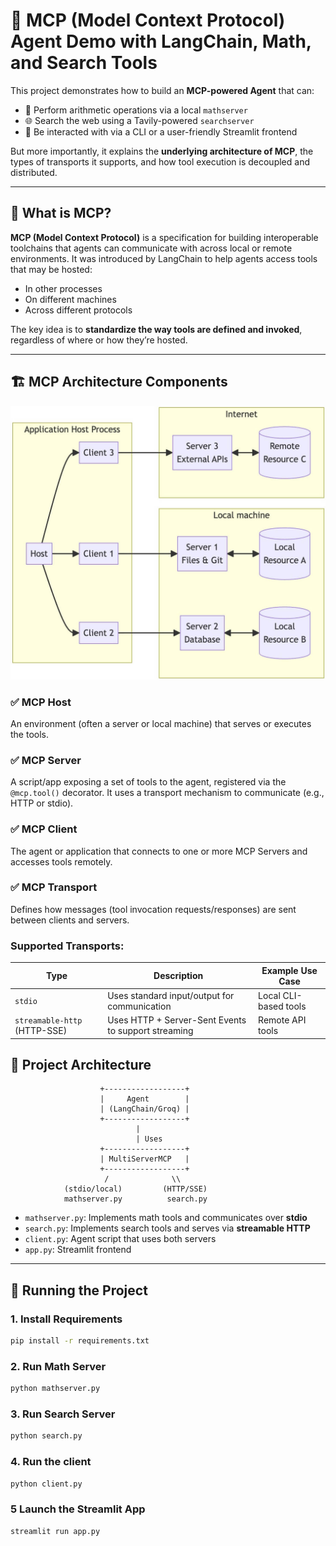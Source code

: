 # 🤖 MCP (Model Context Protocol) Agent Demo with LangChain, Math, and Search Tools

This project demonstrates how to build an **MCP-powered Agent** that can:
- 🧠 Perform arithmetic operations via a local `mathserver`
- 🌐 Search the web using a Tavily-powered `searchserver`
- 💬 Be interacted with via a CLI or a user-friendly Streamlit frontend

But more importantly, it explains the **underlying architecture of MCP**, the types of transports it supports, and how tool execution is decoupled and distributed.

---

## 📘 What is MCP?

**MCP (Model Context Protocol)** is a specification for building interoperable toolchains that agents can communicate with across local or remote environments. It was introduced by LangChain to help agents access tools that may be hosted:
- In other processes
- On different machines
- Across different protocols

The key idea is to **standardize the way tools are defined and invoked**, regardless of where or how they’re hosted.

---

## 🏗️ MCP Architecture Components
![MCP Architecture Diagram](image.png)

### ✅ MCP Host
An environment (often a server or local machine) that serves or executes the tools.

### ✅ MCP Server
A script/app exposing a set of tools to the agent, registered via the `@mcp.tool()` decorator. It uses a transport mechanism to communicate (e.g., HTTP or stdio).

### ✅ MCP Client
The agent or application that connects to one or more MCP Servers and accesses tools remotely.

### ✅ MCP Transport
Defines how messages (tool invocation requests/responses) are sent between clients and servers.

### Supported Transports:
| Type         | Description                                          | Example Use Case        |
|--------------|------------------------------------------------------|--------------------------|
| `stdio`      | Uses standard input/output for communication         | Local CLI-based tools    |
| `streamable-http` (HTTP-SSE) | Uses HTTP + Server-Sent Events to support streaming | Remote API tools         |

## 🚀 Project Architecture

                        +------------------+
                        |     Agent        |
                        | (LangChain/Groq) |
                        +------------------+
                                |
                                | Uses
                        +------------------+
                        | MultiServerMCP   |
                        +------------------+
                         /              \\
                (stdio/local)         (HTTP/SSE)
                mathserver.py          search.py

- `mathserver.py`: Implements math tools and communicates over **stdio**
- `search.py`: Implements search tools and serves via **streamable HTTP**
- `client.py`: Agent script that uses both servers
- `app.py`: Streamlit frontend

---

## 🚀 Running the Project

### 1. Install Requirements
```bash
pip install -r requirements.txt
```

### 2. Run Math Server
```bash
python mathserver.py
```
### 3. Run Search Server
```bash
python search.py
```

### 4. Run the client
```bash
python client.py
```

### 5 Launch the Streamlit App
```bash
streamlit run app.py
```